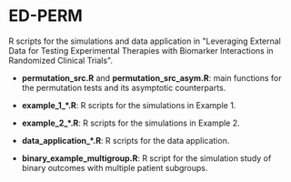 # ED-PERM
R scripts for the simulations and data application in "Leveraging External Data for Testing Experimental Therapies with Biomarker Interactions in Randomized Clinical Trials".

* **permutation_src.R** and **permutation_src_asym.R**: main functions for the permutation tests and its asymptotic counterparts.

* **example_1_*.R**: R scripts for the simulations in Example 1.

* **example_2_*.R**: R scripts for the simulations in Example 2.

* **data_application_*.R**: R scripts for the data application.

* **binary_example_multigroup.R**: R script for the simulation study of binary outcomes with multiple patient subgroups.